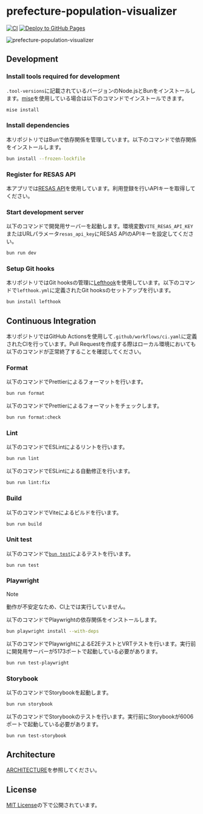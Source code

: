 # prefecture-population-visualizer

[![CI](https://github.com/3w36zj6/prefecture-population-visualizer/actions/workflows/ci.yaml/badge.svg?branch=main&event=push)](https://github.com/3w36zj6/prefecture-population-visualizer/actions/workflows/ci.yaml)
[![Deploy to GitHub Pages](https://github.com/3w36zj6/prefecture-population-visualizer/actions/workflows/cd.yaml/badge.svg?branch=main&event=push)](https://github.com/3w36zj6/prefecture-population-visualizer/actions/workflows/cd.yaml)

![prefecture-population-visualizer](https://github.com/3w36zj6/prefecture-population-visualizer/assets/52315048/aabfbd47-dd8b-492b-846f-949a4f108af0)

## Development

### Install tools required for development

[mise]: https://mise.jdx.dev/

`.tool-versions`に記載されているバージョンのNode.jsとBunをインストールします。[mise]を使用している場合は以下のコマンドでインストールできます。

```sh
mise install
```

### Install dependencies

本リポジトリではBunで依存関係を管理しています。以下のコマンドで依存関係をインストールします。

```sh
bun install --frozen-lockfile
```

### Register for RESAS API

[RESAS API]: https://opendata.resas-portal.go.jp/

本アプリでは[RESAS API]を使用しています。利用登録を行いAPIキーを取得してください。

### Start development server

以下のコマンドで開発用サーバーを起動します。環境変数`VITE_RESAS_API_KEY`またはURLパラメータ`resas_api_key`にRESAS APIのAPIキーを設定してください。

```sh
bun run dev
```

### Setup Git hooks

[lefthook]: https://github.com/evilmartians/lefthook

本リポジトリではGit hooksの管理に[Lefthook]を使用しています。以下のコマンドで`lefthook.yml`に定義されたGit hooksのセットアップを行います。

```sh
bun install lefthook
```

## Continuous Integration

本リポジトリではGitHub Actionsを使用して`.github/workflows/ci.yaml`に定義されたCIを行っています。Pull Requestを作成する際はローカル環境においても以下のコマンドが正常終了することを確認してください。

### Format

以下のコマンドでPrettierによるフォーマットを行います。

```sh
bun run format
```

以下のコマンドでPrettierによるフォーマットをチェックします。

```sh
bun run format:check
```

### Lint

以下のコマンドでESLintによるリントを行います。

```sh
bun run lint
```

以下のコマンドでESLintによる自動修正を行います。

```sh
bun run lint:fix
```

### Build

以下のコマンドでViteによるビルドを行います。

```sh
bun run build
```

### Unit test

以下のコマンドで[`bun test`](https://bun.sh/docs/cli/test)によるテストを行います。

```sh
bun run test
```

### Playwright

> [!NOTE]
> 動作が不安定なため、CI上では実行していません。

以下のコマンドでPlaywrightの依存関係をインストールします。

```sh
bun playwright install --with-deps
```

以下のコマンドでPlaywrightによるE2EテストとVRTテストを行います。実行前に開発用サーバーが5173ポートで起動している必要があります。

```sh
bun run test-playwright
```

### Storybook

以下のコマンドでStorybookを起動します。

```sh
bun run storybook
```

以下のコマンドでStorybookのテストを行います。実行前にStorybookが6006ポートで起動している必要があります。

```sh
bun run test-storybook
```

## Architecture

[ARCHITECTURE](./ARCHITECTURE.md)を参照してください。

## License

[MIT License](./LICENSE)の下で公開されています。
